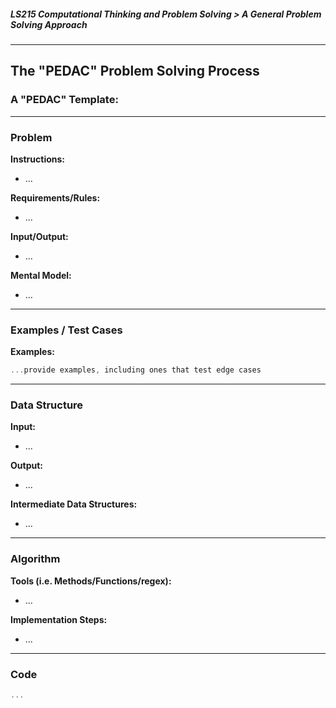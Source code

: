 ##### LS215 Computational Thinking and Problem Solving > A General Problem Solving Approach

---

## The "PEDAC" Problem Solving Process

### A "PEDAC" Template:

---

### Problem

**Instructions:**

* ...

**Requirements/Rules:**

* ...

**Input/Output:**

* ...

**Mental Model:**

* ...

---

### Examples / Test Cases

**Examples:**

```javascript
...provide examples, including ones that test edge cases
```

---

### Data Structure

**Input:**

* ...

**Output:**

* ...

**Intermediate Data Structures:**

* ...

---

### Algorithm

**Tools (i.e. Methods/Functions/regex):**

* ...

**Implementation Steps:**

* ...

---

### Code

```javascript
...
```


